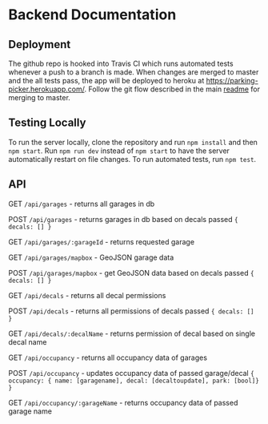 # Backend Documentation

## Deployment
The github repo is hooked into Travis CI which runs automated tests whenever a push to a branch is made. When changes are merged to master and the all tests pass, the app will be deployed to heroku at https://parking-picker.herokuapp.com/. Follow the git flow described in the main [readme](https://github.com/janbro/CEN3031-Group1/blob/master/README.md) for merging to master.

## Testing Locally
To run the server locally, clone the repository and run `npm install` and then `npm start`. Run `npm run dev` instead of `npm start` to have the server automatically restart on file changes. To run automated tests, run `npm test`.

## API
GET `/api/garages` - returns all garages in db

POST `/api/garages` - returns garages in db based on decals passed `{ decals: [] }`

GET `/api/garages/:garageId` - returns requested garage

GET `/api/garages/mapbox` - GeoJSON garage data

POST `/api/garages/mapbox` - get GeoJSON data based on decals passed `{ decals: [] }`

GET `/api/decals` - returns all decal permissions

POST `/api/decals` - returns all permissions of decals passed `{ decals: [] }`

GET `/api/decals/:decalName` - returns permission of decal based on single decal name

GET `/api/occupancy` - returns all occupancy data of garages

POST `/api/occupancy` - updates occupancy data of passed garage/decal `{ occupancy: { name: [garagename], decal: [decaltoupdate], park: [bool]} }`

GET `/api/occupancy/:garageName` - returns occupancy data of passed garage name
